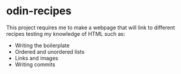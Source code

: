 # odin-recipes
This project requires me to make a webpage that will link to different recipes testing my knowledge of HTML such as:
- Writing the boilerplate
- Ordered and unordered lists
- Links and images
- Writing commits
